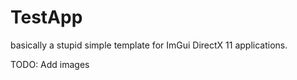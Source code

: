 # TestApp 

basically a stupid simple template for
ImGui DirectX 11 applications.

TODO: Add images
